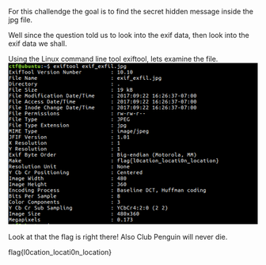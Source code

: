 For this challendge the goal is to find the secret hidden message inside the jpg file.

Well since the question told us to look into the exif data, then look into the exif data we shall.

Using the Linux command line tool exiftool, lets examine the file.
![Exif](/Herbert/Exif_Exfil/examine.png?raw=true)

Look at that the flag is right there! Also Club Penguin will never die.

flag{l0cation_locati0n_location}